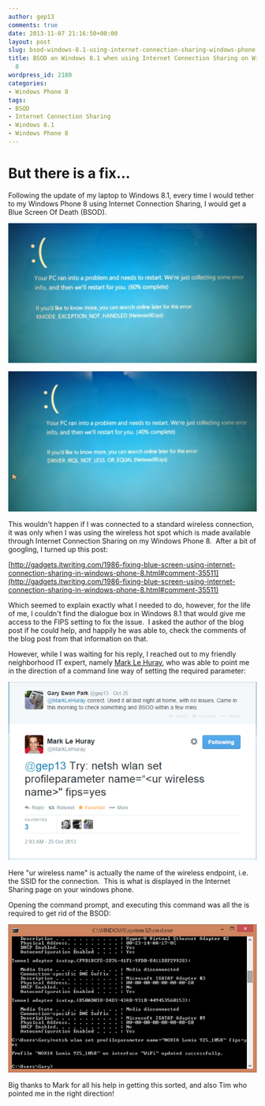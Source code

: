 ```yaml
---
author: gep13
comments: true
date: 2013-11-07 21:16:50+00:00
layout: post
slug: bsod-windows-8.1-using-internet-connection-sharing-windows-phone-8
title: BSOD on Windows 8.1 when using Internet Connection Sharing on Windows Phone
  8
wordpress_id: 2180
categories:
- Windows Phone 8
tags:
- BSOD
- Internet Connection Sharing
- Windows 8.1
- Windows Phone 8
---
```


# But there is a fix...


Following the update of my laptop to Windows 8.1, every time I would tether to my Windows Phone 8 using Internet Connection Sharing, I would get a Blue Screen Of Death (BSOD).

![BSOD when using ICS 1](/assets/posts/2013-11-07-bsod-windows-81-using-internet-connection-sharing-windows-phone-8/WP_20131025_07_11_25_Pro-1024x576.jpg)

![BSOD when using ICS 2](/assets/posts/2013-11-07-bsod-windows-81-using-internet-connection-sharing-windows-phone-8/WP_20131025_06_56_38_Pro-1024x576.jpg)

This wouldn't happen if I was connected to a standard wireless connection, it was only when I was using the wireless hot spot which is made available through Internet Connection Sharing on my Windows Phone 8.  After a bit of googling, I turned up this post:

[http://gadgets.itwriting.com/1986-fixing-blue-screen-using-internet-connection-sharing-in-windows-phone-8.html#comment-35511](http://gadgets.itwriting.com/1986-fixing-blue-screen-using-internet-connection-sharing-in-windows-phone-8.html#comment-35511)

Which seemed to explain exactly what I needed to do, however, for the life of me, I couldn't find the dialogue box in Windows 8.1 that would give me access to the FIPS setting to fix the issue.  I asked the author of the blog post if he could help, and happily he was able to, check the comments of the blog post from that information on that.

However, while I was waiting for his reply, I reached out to my friendly neighborhood IT expert, namely [Mark Le Huray](https://twitter.com/MarkLeHuray), who was able to point me in the direction of a command line way of setting the required parameter:

[![Twitter Help from Mark Le Huray](/assets/posts/2013-11-07-bsod-windows-81-using-internet-connection-sharing-windows-phone-8/Twitter_Help.png)](https://twitter.com/MarkLeHuray/status/393664176012267520)

Here "ur wireless name" is actually the name of the wireless endpoint, i.e. the SSID for the connection.  This is what is displayed in the Internet Sharing page on your windows phone.

Opening the command prompt, and executing this command was all the is required to get rid of the BSOD:

![Fixing BSOD by setting FIPS](/assets/posts/2013-11-07-bsod-windows-81-using-internet-connection-sharing-windows-phone-8/2013-11-05_0741.png)

Big thanks to Mark for all his help in getting this sorted, and also Tim who pointed me in the right direction!
